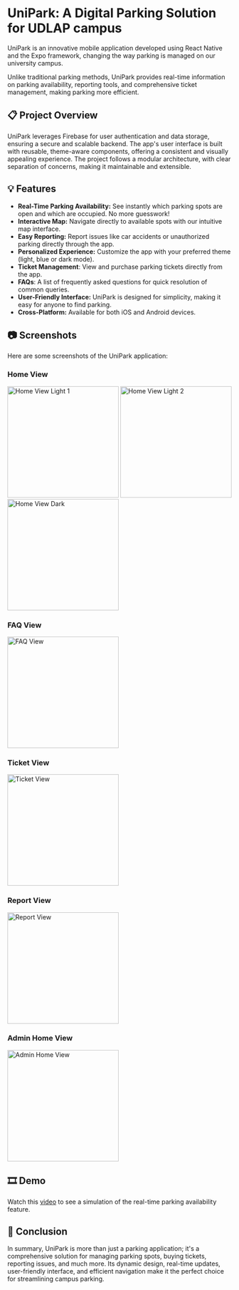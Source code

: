 # UniPark: A Digital Parking Solution for UDLAP campus

UniPark is an innovative mobile application developed using React Native and the Expo framework, changing the way
parking is managed on our university campus.

Unlike traditional parking methods, UniPark provides real-time information on parking availability, reporting tools, and
comprehensive ticket management, making parking more efficient.

## 📋 Project Overview

UniPark leverages Firebase for user authentication and data storage, ensuring a secure and scalable backend. The app's
user interface is built with reusable, theme-aware components, offering a consistent and visually appealing experience.
The project follows a modular architecture, with clear separation of concerns, making it maintainable and extensible.

## 💡 Features

- **Real-Time Parking Availability:** See instantly which parking spots are open and which are occupied. No more
  guesswork!
- **Interactive Map:** Navigate directly to available spots with our intuitive map interface.
- **Easy Reporting:** Report issues like car accidents or unauthorized parking directly through the app.
- **Personalized Experience:** Customize the app with your preferred theme (light, blue or dark mode).
- **Ticket Management**: View and purchase parking tickets directly from the app.
- **FAQs**: A list of frequently asked questions for quick resolution of common queries.
- **User-Friendly Interface:** UniPark is designed for simplicity, making it easy for anyone to find parking.
- **Cross-Platform:** Available for both iOS and Android devices.

## 📷 Screenshots

Here are some screenshots of the UniPark application:

### Home View

<p float="left">
  <img src="/screenshots/home_view_light_1.jpg" width="250"  alt="Home View Light 1"/>
  <img src="/screenshots/home_view_light_2.jpg" width="250"  alt="Home View Light 2"/>
  <img src="/screenshots/home_view_dark.jpg" width="250" alt="Home View Dark"/>
</p>

### FAQ View

<p float="left">
  <img src="/screenshots/faq_view.jpg" width="250" alt="FAQ View"/>
</p>

### Ticket View

<p float="left">
  <img src="/screenshots/ticket_view.jpg" width="250" alt="Ticket View"/>
</p>

### Report View

<p float="left">
  <img src="/screenshots/report_view.jpg" width="250" alt="Report View"/>
</p>

### Admin Home View

<p float="left">
  <img src="/screenshots/admin_home_view.jpg" width="250" alt="Admin Home View"/>
</p>

## 🎞️ Demo

Watch this [video](https://www.youtube.com/watch?v=video_link) to see a simulation of the real-time parking availability
feature.

## 🏁 Conclusion

In summary, UniPark is more than just a parking application; it's a comprehensive solution for managing parking spots,
buying tickets, reporting issues, and much more. Its dynamic design, real-time updates, user-friendly interface, and
efficient navigation make it the perfect choice for streamlining campus parking.